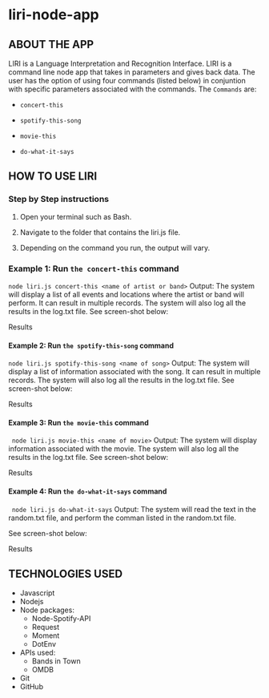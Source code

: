 # liri-node-app

## ABOUT THE APP
LIRI is a Language Interpretation and Recognition Interface. LIRI is a command line node app that takes in parameters and gives back data. The user has the option of using four commands (listed below) in conjuntion with specific parameters associated with the commands. The `Commands` are:

* `concert-this`

* `spotify-this-song`

* `movie-this`

* `do-what-it-says`

## HOW TO USE LIRI
### Step by Step instructions
1. Open your terminal such as Bash.

2. Navigate to the folder that contains the liri.js file.

3. Depending on the command you run, the output will vary.

### Example 1: Run `the concert-this` command

 ```node liri.js concert-this <name of artist or band>```
Output: The system will display a list of all events and locations where the artist or band will perform. It can result in multiple records. The system will also log all the results in the log.txt file. See screen-shot below:

Results

#### Example 2: Run `the spotify-this-song` command

 ```node liri.js spotify-this-song <name of song>```
Output: The system will display a list of information associated with the song. It can result in multiple records. The system will also log all the results in the log.txt file. See screen-shot below:

Results

#### Example 3: Run `the movie-this` command

``` node liri.js movie-this <name of movie>```
Output: The system will display information associated with the movie. The system will also log all the results in the log.txt file. See screen-shot below:

Results

#### Example 4: Run `the do-what-it-says` command

 ``` node liri.js do-what-it-says```
Output: The system will read the text in the random.txt file, and perform the comman listed in the random.txt file.

See screen-shot below:

Results

## TECHNOLOGIES USED
* Javascript
* Nodejs
* Node packages:
  * Node-Spotify-API
  * Request
  * Moment
  * DotEnv
* APIs used:
  * Bands in Town
  * OMDB
* Git
* GitHub
